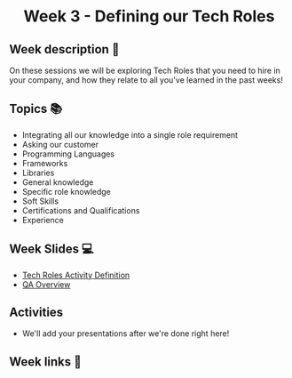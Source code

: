 <h1 align="center">Week 3 - Defining our Tech Roles</h1>

## Week description 🏁
<p>On these sessions we will be exploring Tech Roles that you need to hire in your company, and how they relate to all you've learned in the past weeks!</p>

## Topics 📚
* Integrating all our knowledge into a single role requirement
* Asking our customer
* Programming Languages
* Frameworks
* Libraries
* General knowledge
* Specific role knowledge
* Soft Skills
* Certifications and Qualifications
* Experience

## Week Slides 💻
* [Tech Roles Activity Definition](https://docs.google.com/presentation/d/1-paSXER3AjA2G9y0au2wjOLoOXHaAxOE50DSiDr30sQ/edit?usp=sharing)
* [QA Overview](https://drive.google.com/file/d/1n6SD7zqUx1E97a6BDWe5T2vKK-H4L32t/view?usp=sharing)

## Activities

* We'll add your presentations after we're done right here!

## Week links 🔗
